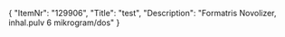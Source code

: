 {
  "ItemNr": "129906",
  "Title": "test",
  "Description": "Formatris Novolizer, inhal.pulv 6 mikrogram/dos"
}